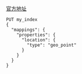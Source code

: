 [官方地址](https://www.elastic.co/guide/en/elasticsearch/reference/current/geo-point.html)

    PUT my_index
    {
      "mappings": {
        "properties": {
          "location": {
            "type": "geo_point"
          }
        }
      }
    }


  
